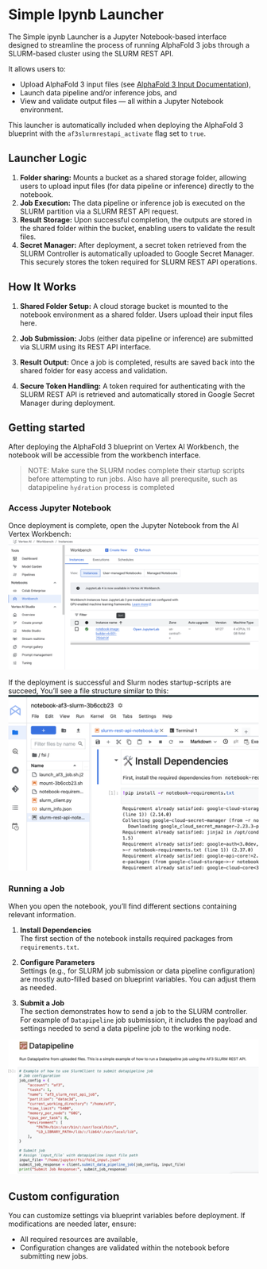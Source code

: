 # Simple Ipynb Launcher

The Simple ipynb Launcher is a Jupyter Notebook-based interface designed to streamline the process of running AlphaFold 3 jobs through a SLURM-based cluster using the SLURM REST API.

It allows users to:
* Upload AlphaFold 3 input files (see [AlphaFold 3 Input Documentation](https://github.com/google-deepmind/alphafold3/blob/main/docs/input.md)),
* Launch data pipeline and/or inference jobs, and
* View and validate output files — all within a Jupyter Notebook environment.

This launcher is automatically included when deploying the AlphaFold 3 blueprint with the `af3slurmrestapi_activate` flag set to `true`.


## Launcher Logic
1.  **Folder sharing:** Mounts a bucket as a shared storage folder, allowing users to upload input files (for data pipeline or inference) directly to the notebook.
2.  **Job Execution:** The data pipeline or inference job is executed on the SLURM partition via a SLURM REST API request.
3.  **Result Storage:** Upon successful completion, the outputs are stored in the shared folder within the bucket, enabling users to validate the result files.
4. **Secret Manager:** After deployment, a secret token retrieved from the SLURM Controller is automatically uploaded to Google Secret Manager. This securely stores the token required for SLURM REST API operations.


## How It Works
1. **Shared Folder Setup:**
A cloud storage bucket is mounted to the notebook environment as a shared folder. Users upload their input files here.

2. **Job Submission:**
Jobs (either data pipeline or inference) are submitted via SLURM using its REST API interface.

3. **Result Output:**
Once a job is completed, results are saved back into the shared folder for easy access and validation.

4. **Secure Token Handling:**
A token required for authenticating with the SLURM REST API is retrieved and automatically stored in Google Secret Manager during deployment. 


## Getting started
After deploying the AlphaFold 3 blueprint on Vertex AI Workbench, the notebook will be accessible from the workbench interface.

> NOTE: Make sure the SLURM nodes complete their startup scripts before attempting to run jobs. Also have all prerequsite, such as datapipeline `hydration` process is completed

### Access Jupyter Notebook

Once deployment is complete, open the Jupyter Notebook from the AI Vertex Workbench:
<img src="../../adm/ipynb_launcher/workbench-page.png" alt="Jupyter notebook Workbench Page" width="700">

If the deployment is successful and Slurm nodes startup-scripts are succeed, You’ll see a file structure similar to this:
<img src="../../adm/ipynb_launcher/notebook.png" alt="Jupyter notebook Workbench Page" width="700">


### Running a Job

When you open the notebook, you’ll find different sections containing relevant information. 
1. **Install Dependencies**  
   The first section of the notebook installs required packages from `requirements.txt`.

2. **Configure Parameters**  
   Settings (e.g., for SLURM job submission or data pipeline configuration) are mostly auto-filled based on blueprint variables. You can adjust them as needed.

3. **Submit a Job**  
   The section demonstrates how to send a job to the SLURM controller.  
   For example of `Datapipeline` job submission, it includes the payload and settings needed to send a data pipeline job to the working node.

<img src="../../adm/ipynb_launcher/datapipeline.png" alt="Jupyter notebook Workbench Page" width="700">


## Custom configuration

You can customize settings via blueprint variables before deployment. If modifications are needed later, ensure:

* All required resources are available,
* Configuration changes are validated within the notebook before submitting new jobs.


